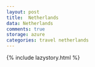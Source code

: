 ```yaml
---
layout: post
title:  Netherlands
data: Netherlands
comments: true
storage: azure
categories: travel netherlands
---
```

{% include lazystory.html %}
